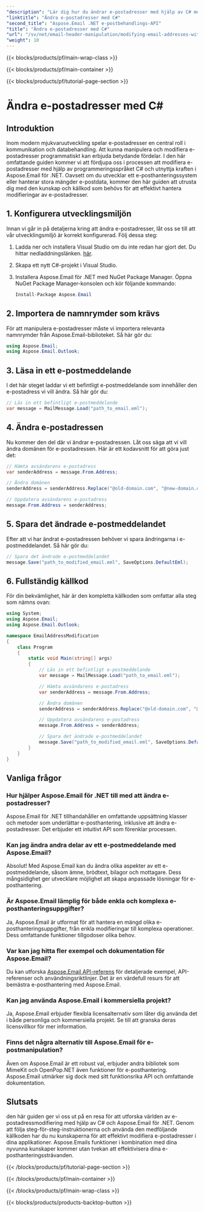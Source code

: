 ```yaml
---
"description": "Lär dig hur du ändrar e-postadresser med hjälp av C# med hjälp av Aspose.Email för .NET. Följ den här steg-för-steg-guiden för att hantera e-postadresser effektivt."
"linktitle": "Ändra e-postadresser med C#"
"second_title": "Aspose.Email .NET e-postbehandlings-API"
"title": "Ändra e-postadresser med C#"
"url": "/sv/net/email-header-manipulation/modifying-email-addresses-with-csharp/"
"weight": 10
---
```


{{< blocks/products/pf/main-wrap-class >}}

{{< blocks/products/pf/main-container >}}

{{< blocks/products/pf/tutorial-page-section >}}

# Ändra e-postadresser med C#


## Introduktion

Inom modern mjukvaruutveckling spelar e-postadresser en central roll i kommunikation och databehandling. Att kunna manipulera och modifiera e-postadresser programmatiskt kan erbjuda betydande fördelar. I den här omfattande guiden kommer vi att fördjupa oss i processen att modifiera e-postadresser med hjälp av programmeringsspråket C# och utnyttja kraften i Aspose.Email för .NET. Oavsett om du utvecklar ett e-posthanteringssystem eller hanterar stora mängder e-postdata, kommer den här guiden att utrusta dig med den kunskap och källkod som behövs för att effektivt hantera modifieringar av e-postadresser.


## 1. Konfigurera utvecklingsmiljön

Innan vi går in på detaljerna kring att ändra e-postadresser, låt oss se till att vår utvecklingsmiljö är korrekt konfigurerad. Följ dessa steg:

1. Ladda ner och installera Visual Studio om du inte redan har gjort det. Du hittar nedladdningslänken. [här](https://visualstudio.microsoft.com/downloads/).

2. Skapa ett nytt C#-projekt i Visual Studio.

3. Installera Aspose.Email för .NET med NuGet Package Manager. Öppna NuGet Package Manager-konsolen och kör följande kommando:
   
   ```csharp
   Install-Package Aspose.Email
   ```

## 2. Importera de namnrymder som krävs

För att manipulera e-postadresser måste vi importera relevanta namnrymder från Aspose.Email-biblioteket. Så här gör du:

```csharp
using Aspose.Email;
using Aspose.Email.Outlook;
```

## 3. Läsa in ett e-postmeddelande

I det här steget laddar vi ett befintligt e-postmeddelande som innehåller den e-postadress vi vill ändra. Så här gör du:

```csharp
// Läs in ett befintligt e-postmeddelande
var message = MailMessage.Load("path_to_email.eml");
```

## 4. Ändra e-postadressen

Nu kommer den del där vi ändrar e-postadressen. Låt oss säga att vi vill ändra domänen för e-postadressen. Här är ett kodavsnitt för att göra just det:

```csharp
// Hämta avsändarens e-postadress
var senderAddress = message.From.Address;

// Ändra domänen
senderAddress = senderAddress.Replace("@old-domain.com", "@new-domain.com");

// Uppdatera avsändarens e-postadress
message.From.Address = senderAddress;
```

## 5. Spara det ändrade e-postmeddelandet

Efter att vi har ändrat e-postadressen behöver vi spara ändringarna i e-postmeddelandet. Så här gör du:

```csharp
// Spara det ändrade e-postmeddelandet
message.Save("path_to_modified_email.eml", SaveOptions.DefaultEml);
```

## 6. Fullständig källkod

För din bekvämlighet, här är den kompletta källkoden som omfattar alla steg som nämns ovan:

```csharp
using System;
using Aspose.Email;
using Aspose.Email.Outlook;

namespace EmailAddressModification
{
    class Program
    {
        static void Main(string[] args)
        {
            // Läs in ett befintligt e-postmeddelande
            var message = MailMessage.Load("path_to_email.eml");

            // Hämta avsändarens e-postadress
            var senderAddress = message.From.Address;

            // Ändra domänen
            senderAddress = senderAddress.Replace("@old-domain.com", "@new-domain.com");

            // Uppdatera avsändarens e-postadress
            message.From.Address = senderAddress;

            // Spara det ändrade e-postmeddelandet
            message.Save("path_to_modified_email.eml", SaveOptions.DefaultEml);
        }
    }
}
```

## Vanliga frågor

### Hur hjälper Aspose.Email för .NET till med att ändra e-postadresser?

Aspose.Email för .NET tillhandahåller en omfattande uppsättning klasser och metoder som underlättar e-posthantering, inklusive att ändra e-postadresser. Det erbjuder ett intuitivt API som förenklar processen.

### Kan jag ändra andra delar av ett e-postmeddelande med Aspose.Email?

Absolut! Med Aspose.Email kan du ändra olika aspekter av ett e-postmeddelande, såsom ämne, brödtext, bilagor och mottagare. Dess mångsidighet ger utvecklare möjlighet att skapa anpassade lösningar för e-posthantering.

### Är Aspose.Email lämplig för både enkla och komplexa e-posthanteringsuppgifter?

Ja, Aspose.Email är utformat för att hantera en mängd olika e-posthanteringsuppgifter, från enkla modifieringar till komplexa operationer. Dess omfattande funktioner tillgodoser olika behov.

### Var kan jag hitta fler exempel och dokumentation för Aspose.Email?

Du kan utforska [Aspose.Email API-referens](https://reference.aspose.com/email/net/) för detaljerade exempel, API-referenser och användningsriktlinjer. Det är en värdefull resurs för att bemästra e-posthantering med Aspose.Email.

### Kan jag använda Aspose.Email i kommersiella projekt?

Ja, Aspose.Email erbjuder flexibla licensalternativ som låter dig använda det i både personliga och kommersiella projekt. Se till att granska deras licensvillkor för mer information.

### Finns det några alternativ till Aspose.Email för e-postmanipulation?

Även om Aspose.Email är ett robust val, erbjuder andra bibliotek som MimeKit och OpenPop.NET även funktioner för e-posthantering. Aspose.Email utmärker sig dock med sitt funktionsrika API och omfattande dokumentation.

## Slutsats

den här guiden ger vi oss ut på en resa för att utforska världen av e-postadressmodifiering med hjälp av C# och Aspose.Email för .NET. Genom att följa steg-för-steg-instruktionerna och använda den medföljande källkoden har du nu kunskaperna för att effektivt modifiera e-postadresser i dina applikationer. Aspose.Emails funktioner i kombination med dina nyvunna kunskaper kommer utan tvekan att effektivisera dina e-posthanteringssträvanden.

{{< /blocks/products/pf/tutorial-page-section >}}

{{< /blocks/products/pf/main-container >}}

{{< /blocks/products/pf/main-wrap-class >}}

{{< blocks/products/products-backtop-button >}}